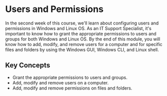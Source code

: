 # Users and Permissions

In the second week of this course, we'll learn about configuring users and permissions in Windows and Linux OS. As an IT Support Specialist, it's important to know how to grant the appropriate permissions to users and groups for both Windows and Linux OS. By the end of this module, you will know how to add, modify, and remove users for a computer and for specific files and folders by using the Windows GUI, Windows CLI, and Linux shell.

## Key Concepts

* Grant the appropriate permissions to users and groups.
* Add, modify and remove users on a computer.
* Add, modify and remove permissions on files and folders.